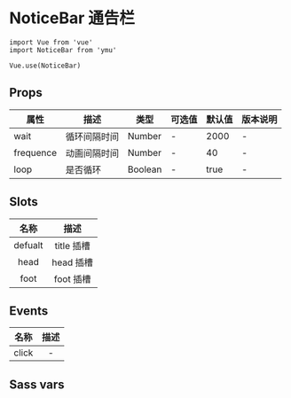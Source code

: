 # NoticeBar 通告栏

```JS
import Vue from 'vue'
import NoticeBar from 'ymu'

Vue.use(NoticeBar)
```

## Props

| 属性 | 描述 | 类型 | 可选值 | 默认值 | 版本说明 |
| - | - | - | - | - | - |
| wait | 循环间隔时间 | Number | - | 2000 | - |
| frequence | 动画间隔时间 | Number | - | 40 | - |
| loop | 是否循环 | Boolean | - | true | - |


## Slots

| 名称 | 描述 |
| :-: | :-: |
| defualt | title 插槽 |
| head | head 插槽 |
| foot | foot 插槽 |


## Events

| 名称 | 描述 |
| :-: | :-: |
| click | - |

## Sass vars

```
```
